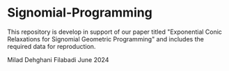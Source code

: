 # Signomial-Programming

This repository is develop in support of our paper titled "Exponential Conic Relaxations for Signomial Geometric Programming" and includes the required data for reproduction.

Milad Dehghani Filabadi
June 2024

